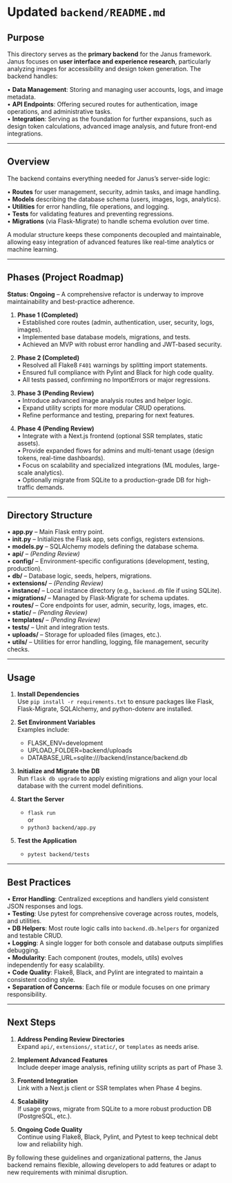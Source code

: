 # **Updated `backend/README.md`**

## Purpose

This directory serves as the **primary backend** for the Janus framework. Janus focuses on **user interface and experience research**, particularly analyzing images for accessibility and design token generation. The backend handles:

• **Data Management**: Storing and managing user accounts, logs, and image metadata.  
• **API Endpoints**: Offering secured routes for authentication, image operations, and administrative tasks.  
• **Integration**: Serving as the foundation for further expansions, such as design token calculations, advanced image analysis, and future front-end integrations.

---

## Overview

The backend contains everything needed for Janus’s server-side logic:

• **Routes** for user management, security, admin tasks, and image handling.  
• **Models** describing the database schema (users, images, logs, analytics).  
• **Utilities** for error handling, file operations, and logging.  
• **Tests** for validating features and preventing regressions.  
• **Migrations** (via Flask-Migrate) to handle schema evolution over time.

A modular structure keeps these components decoupled and maintainable, allowing easy integration of advanced features like real-time analytics or machine learning.

---

## Phases (Project Roadmap)

**Status: Ongoing** – A comprehensive refactor is underway to improve maintainability and best-practice adherence.

1. **Phase 1 (Completed)**  
   • Established core routes (admin, authentication, user, security, logs, images).  
   • Implemented base database models, migrations, and tests.  
   • Achieved an MVP with robust error handling and JWT-based security.

2. **Phase 2 (Completed)**  
   • Resolved all Flake8 `F401` warnings by splitting import statements.  
   • Ensured full compliance with Pylint and Black for high code quality.  
   • All tests passed, confirming no ImportErrors or major regressions.

3. **Phase 3 (Pending Review)**  
   • Introduce advanced image analysis routes and helper logic.  
   • Expand utility scripts for more modular CRUD operations.  
   • Refine performance and testing, preparing for next features.

4. **Phase 4 (Pending Review)**  
   • Integrate with a Next.js frontend (optional SSR templates, static assets).  
   • Provide expanded flows for admins and multi-tenant usage (design tokens, real-time dashboards).  
   • Focus on scalability and specialized integrations (ML modules, large-scale analytics).  
   • Optionally migrate from SQLite to a production-grade DB for high-traffic demands.

---

## Directory Structure

• **app.py** – Main Flask entry point.  
• **__init__.py** – Initializes the Flask app, sets configs, registers extensions.  
• **models.py** – SQLAlchemy models defining the database schema.  
• **api/** – *(Pending Review)*  
• **config/** – Environment-specific configurations (development, testing, production).  
• **db/** – Database logic, seeds, helpers, migrations.  
• **extensions/** – *(Pending Review)*  
• **instance/** – Local instance directory (e.g., `backend.db` file if using SQLite).  
• **migrations/** – Managed by Flask-Migrate for schema updates.  
• **routes/** – Core endpoints for user, admin, security, logs, images, etc.  
• **static/** – *(Pending Review)*  
• **templates/** – *(Pending Review)*  
• **tests/** – Unit and integration tests.  
• **uploads/** – Storage for uploaded files (images, etc.).  
• **utils/** – Utilities for error handling, logging, file management, security checks.

---

## Usage

1. **Install Dependencies**  
   Use `pip install -r requirements.txt` to ensure packages like Flask, Flask-Migrate, SQLAlchemy, and python-dotenv are installed.

2. **Set Environment Variables**  
   Examples include:  
   - FLASK_ENV=development  
   - UPLOAD_FOLDER=backend/uploads  
   - DATABASE_URL=sqlite:///backend/instance/backend.db

3. **Initialize and Migrate the DB**  
   Run `flask db upgrade` to apply existing migrations and align your local database with the current model definitions.

4. **Start the Server**  
   - `flask run`  
   or  
   - `python3 backend/app.py`

5. **Test the Application**  
   - `pytest backend/tests`

---

## Best Practices

• **Error Handling**: Centralized exceptions and handlers yield consistent JSON responses and logs.  
• **Testing**: Use pytest for comprehensive coverage across routes, models, and utilities.  
• **DB Helpers**: Most route logic calls into `backend.db.helpers` for organized and testable CRUD.  
• **Logging**: A single logger for both console and database outputs simplifies debugging.  
• **Modularity**: Each component (routes, models, utils) evolves independently for easy scalability.  
• **Code Quality**: Flake8, Black, and Pylint are integrated to maintain a consistent coding style.  
• **Separation of Concerns**: Each file or module focuses on one primary responsibility.

---

## Next Steps

1. **Address Pending Review Directories**  
   Expand `api/`, `extensions/`, `static/`, or `templates` as needs arise.

2. **Implement Advanced Features**  
   Include deeper image analysis, refining utility scripts as part of Phase 3.

3. **Frontend Integration**  
   Link with a Next.js client or SSR templates when Phase 4 begins.

4. **Scalability**  
   If usage grows, migrate from SQLite to a more robust production DB (PostgreSQL, etc.).

5. **Ongoing Code Quality**  
   Continue using Flake8, Black, Pylint, and Pytest to keep technical debt low and reliability high.

By following these guidelines and organizational patterns, the Janus backend remains flexible, allowing developers to add features or adapt to new requirements with minimal disruption.
